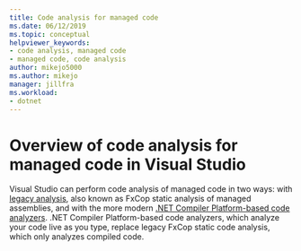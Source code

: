 ```yaml
---
title: Code analysis for managed code
ms.date: 06/12/2019
ms.topic: conceptual
helpviewer_keywords:
- code analysis, managed code
- managed code, code analysis
author: mikejo5000
ms.author: mikejo
manager: jillfra
ms.workload:
- dotnet
---
```

# Overview of code analysis for managed code in Visual Studio

Visual Studio can perform code analysis of managed code in two ways: with [legacy analysis](../code-quality/walkthrough-analyzing-managed-code-for-code-defects.md), also known as FxCop static analysis of managed assemblies, and with the more modern [.NET Compiler Platform-based code analyzers](../code-quality/roslyn-analyzers-overview.md). .NET Compiler Platform-based code analyzers, which analyze your code live as you type, replace legacy FxCop static code analysis, which only analyzes compiled code.
